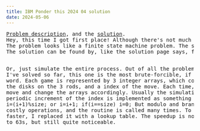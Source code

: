 ```yaml
---
title: IBM Ponder this 2024 04 solution
date: 2024-05-06
---
```

<link rel="stylesheet" href="/Yi-blog/css/styles.css">
<script src='https://cdnjs.cloudflare.com/ajax/libs/jquery/3.1.1/jquery.min.js' type='text/javascript'/>
<script src='https://cdnjs.cloudflare.com/ajax/libs/highlight.js/9.9.0/highlight.min.js' type='text/javascript'/>
<script src='https://cdnjs.cloudflare.com/ajax/libs/showdown/1.6.2/showdown.min.js' type='text/javascript'/>
<link href='https://cdnjs.cloudflare.com/ajax/libs/highlight.js/9.9.0/styles/default.min.css' id='markdown' rel='stylesheet'/>  
<script>
    function loadScript(src){
      return new Promise(function(resolve, reject){
        let script = document.createElement('script');
        script.src = src;
        script.onload = () => resolve(script);
        script.onerror = () => reject(new Error(`Script load error for ${src}`));
        document.head.append(script);
      });
    }
    loadScript("https://yjian012.github.io/Yi-blog/js/markdown-highlight-in-blogger.js").then(script=>loadScript("https://yjian012.github.io/Yi-blog/js/scripts.js"));
  //https://mxp22.surge.sh/markdown-highlight-in-blogger.js
</script>
<pre>
<a href="https://research.ibm.com/haifa/ponderthis/challenges/April2024.html">Problem description</a>, and the <a href="https://research.ibm.com/haifa/ponderthis/solutions/April2024.html">solution</a>.
Hey, this time I got first place! Although there's not much to talk about.
The problem looks like a finite state machine problem. The states can be represented by a length $n$ ternary number, where the lowest digit represents the location of the largest disk, the second digit is the location of the second largest one, and so on. After each step, it transits to the next state, depending on the move.
The solution can be found by, like the solution page says, finding the periods of the sequences. Both the state and the move must be considered.

Or, just simulate the entire process. Out of all the problems that I've solved so far, this one is the most brute-forcible, if that's a word.
Each game is represented by 3 integer arrays, which correspond to the disks on the 3 rods, and a index of the move. Each time, read the move and change the arrays accordingly.
Usually the simulation of the periodic increment of the index is implemented as something like
  i=(i+1)%size;
or
  i=i+1;
  if(i==size) i=0;
But modulo and branching are costly operations, and the routine is called many times. To make it faster, I replaced it with a lookup table. The speedup is not huge, 90s to 63s, but still quite noticeable.